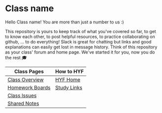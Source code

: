 # Class name

Hello Class name! You are more than just a number to us :)

This repository is yours to keep track of what you've covered so far, to get to know each other, to post helpful resources, to practice collaborating on github, ... to do everything!  Slack is great for chatting but links and good explanations can easily get lost in message history.  Think of this repository as your class' forum and home page.  We've started it for you, now you do the rest :mortar_board:

| Class Pages | How to HYF  |
| --- | ---  |
| [Class Overview](https://hackyourfuture.be/class-9-10) |  [HYF Home](https://home.hackyourfuture.be/home) |
|  [Homework Boards](https://github.com/hackyourfuturebelgium/class-9-10/projects) |   [Study Links](https://study.hackyourfuture.be) |
| [Class Issues](https://github.com/hackyourfuturebelgium/class-9-10/issues) |  |
| [Shared Notes](./shared-notes) |

